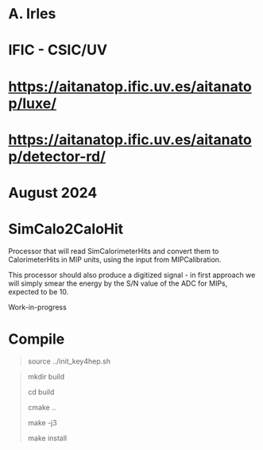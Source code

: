 # A. Irles
# IFIC - CSIC/UV
# https://aitanatop.ific.uv.es/aitanatop/luxe/
# https://aitanatop.ific.uv.es/aitanatop/detector-rd/
# August 2024

# SimCalo2CaloHit

Processor that will read SimCalorimeterHits and convert them to CalorimeterHits in MIP units, using the input from MIPCalibration.

This processor should also produce a digitized signal - in first approach we will simply smear the energy by the S/N value of the ADC for MIPs, expected to be 10.


Work-in-progress

# Compile

> source ../init_key4hep.sh

> mkdir build
> 
> cd build
> 
> cmake ..
> 
> make -j3
> 
> make install
